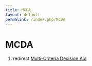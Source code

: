 ```yaml
---
title: MCDA
layout: default
permalink: /index.php/MCDA
---
```


# MCDA

1. redirect [Multi-Criteria Decision Aid](Multi-Criteria_Decision_Aid)